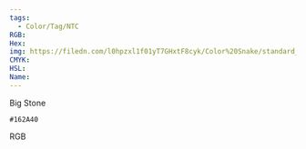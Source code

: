 ```yaml
---
tags:
  - Color/Tag/NTC
RGB:
Hex:
img: https://filedn.com/l0hpzxl1f01yT7GHxtF8cyk/Color%20Snake/standard_csv_to_svg/162A40.svg
CMYK:
HSL:
Name:
---
```

Big Stone
```palette
#162A40
```
RGB
